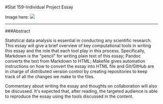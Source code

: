 

#Stat 159-Individual Project Essay

Image here:
    ![](https://raw.githubusercontent.com/ucb-stat159/stat159-fall-2016/master/projects/proj01/images/stat159-logo.png)
 

----------


###Abstract
	
Statistical data analysis is essential in conducting any scientific research. This essay will give a brief overview of key computational tools in writing this essay and the role that each tool play in this process. Specifically, Markdown is the "pencil" for writing plain text of this essay; Pandoc converts the text from Markdown to HTML; Makefile gives automation instructions on how to convert the essay into HTML file and Git/GitHub are in charge of distributed version control by creating repositories to keep track of all the changes we make to the files.
	
Commentary about writing the essay and thoughts on collaboration will also be discussed. It's expected that, after reading, the targeted audience is able to reproduce the essay using the tools discussed in the content.
        
